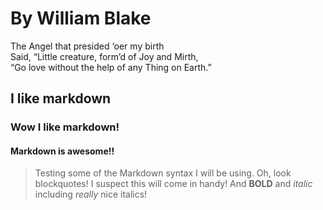 # By William Blake

The Angel that presided ‘oer my birth  
Said, “Little creature, form’d of Joy and Mirth,  
“Go love without the help of any Thing on Earth.”  

## I like markdown

### Wow I like markdown!

#### Markdown is awesome!!

> Testing some of the Markdown syntax I will be using. Oh, look blockquotes! I suspect this will come in handy! And **BOLD** and *italic* including *really* nice italics!
